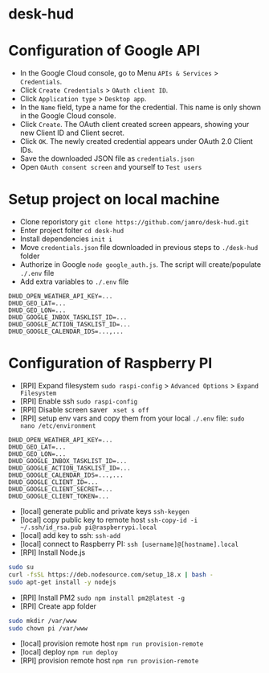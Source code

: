 # desk-hud


# Configuration of Google API

- In the Google Cloud console, go to Menu `APIs & Services` > `Credentials`.
- Click `Create Credentials` > `OAuth client ID`.
- Click `Application type` > `Desktop app`.
- In the `Name` field, type a name for the credential. This name is only shown in the Google Cloud console.
- Click `Create`. The OAuth client created screen appears, showing your new Client ID and Client secret.
- Click `OK`. The newly created credential appears under OAuth 2.0 Client IDs.
- Save the downloaded JSON file as `credentials.json`
- Open `OAuth consent screen` and yourself to `Test users`

# Setup project on local machine

- Clone reporistory `git clone https://github.com/jamro/desk-hud.git`
- Enter project folter `cd desk-hud`
- Install dependencies `init i`
- Move `credentials.json` file downloaded in previous steps to `./desk-hud` folder
- Authorize in Google `node google_auth.js`. The script will create/populate `./.env` file
- Add extra variables to `./.env` file
```
DHUD_OPEN_WEATHER_API_KEY=...
DHUD_GEO_LAT=...
DHUD_GEO_LON=...
DHUD_GOOGLE_INBOX_TASKLIST_ID=...
DHUD_GOOGLE_ACTION_TASKLIST_ID=...
DHUD_GOOGLE_CALENDAR_IDS=...,...
```

# Configuration of Raspberry PI

- [RPI] Expand filesystem `sudo raspi-config` > `Advanced Options` > `Expand Filesystem`
- [RPI] Enable ssh `sudo raspi-config`
- [RPI] Disable screen saver ` xset s off`
- [RPI] setup env vars and copy them from your local `./.env` file: `sudo nano /etc/environment`
```
DHUD_OPEN_WEATHER_API_KEY=...
DHUD_GEO_LAT=...
DHUD_GEO_LON=...
DHUD_GOOGLE_INBOX_TASKLIST_ID=...
DHUD_GOOGLE_ACTION_TASKLIST_ID=...
DHUD_GOOGLE_CALENDAR_IDS=...,...
DHUD_GOOGLE_CLIENT_ID=...
DHUD_GOOGLE_CLIENT_SECRET=...
DHUD_GOOGLE_CLIENT_TOKEN=...
```
- [local] generate public and private keys `ssh-keygen`
- [local] copy public key to remote host `ssh-copy-id -i ~/.ssh/id_rsa.pub pi@raspberrypi.local`
- [local] add key to ssh: `ssh-add`
- [local] connect to Raspberry PI: `ssh [username]@[hostname].local`
- [RPI] Install Node.js 
```bash
sudo su
curl -fsSL https://deb.nodesource.com/setup_18.x | bash -
sudo apt-get install -y nodejs
```
- [RPI] Install PM2 `sudo npm install pm2@latest -g`
- [RPI] Create app folder
```bash
sudo mkdir /var/www
sudo chown pi /var/www
```
- [local] provision remote host `npm run provision-remote`
- [local] deploy `npm run deploy`
- [RPI] provision remote host `npm run provision-remote`
